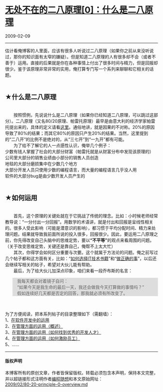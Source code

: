 <!DOCTYPE html>
<html xmlns="http://www.w3.org/1999/xhtml" xml:lang="zh-CN">
<head>
<meta http-equiv="Content-Type" content="text/html; charset=utf-8" />
<meta name="generator" content="Python script by program.think@gmail.com" />
<meta name="provider" content="program-think.blogspot.com" />
<link type="text/css" rel="stylesheet" href="../../css/program-think.css" />
<title>无处不在的二八原理[0]：什么是二八原理 - 编程随想的博客</title>
</head>
<body>
<div id="main" style="width:100%;">
<h1><a href="../../index.md" title="回到首页">无处不在的二八原理[0]：什么是二八原理</a></h1>
<div class="post-info"><span class="date-header">2009-02-09</span></div>
<hr>
<div class="post">
估计看俺博客的人里面，应该有很多人听说过二八原理（如果你之前从来没听说过，那你的知识面有太窄的嫌疑）。但是知道二八原理的人有很多却不会（或者不善于）运用。直接的后果就是你在各种事情上付出了很多时间与精力，但是回报却很少。鉴于该原理非常非常的实用，俺打算专门写一个系列来聊聊和它相关的话题。<!--program-think--><br /><br /><h2>★什么是二八原理</h2><br />　　按照惯例，先说说什么是二八原理（如果你已经知道二八原理，可以跳过这部分）。二八原理（又名80/20原理、帕雷托原理）最早是由意大利的经济学家帕雷托提出来的，具体的定义请看<a href="http://en.wikipedia.org/wiki/Pareto_principle" target="_blank" rel="nofollow">这里</a>。通俗地讲，就是因果的不对称。20%的原因导致了80%的结果；而其它80%的原因只产生20%的结果。当然，这里提到的“二八开”的比例不是绝对的，从“三七开”到“一九开”都有可能。<br />　　为了给不了解它的人一点感性认识，俺举几个例子：<br />少数有钱人掌握了社会的大部分财富（帕雷托就是从财富分布中发现该原理的）<br />公司里大部分的销售业绩由小部分的销售人员创造<br />地毯的大部分磨损集中在少数几个地方<br />大部分开发人员只使用少数的编程语言，而大量的编程语言几乎没人用<br />软件的大部分bug是由少数开发人员产生的<br /><br /><h2>★如何运用</h2><br />　　首先，这个原理的关键处就在于它挑战了传统的理念。比如：小时候老师经常教导说：“一分付出一分回报”。用数学的术语讲，就是付出和回报是呈线性相关的。很多人受此影响（可能是潜意识的影响），都习惯于平均分配时间、精力来处理问题。结果就导致我前面所说的投入很多，回报很少。因此，要运用二八原理之前，你先得改变自己头脑中的思维定势，要以<b>“不平等”</b>的观点来看周围的问题。（关于改变思维定势，关键还是靠自己，俺帮不上太大忙）<br />　　其次，你得学会如何区分重要与次要。这个就属于方法论的问题。俺之前写过几个帖子都和这方面有关，比如：“<a href="../../2009/01/choose-it-book.md" target="_blank">如何选择IT技术书籍</a>”和“<a href="../../2009/01/4.md" target="_blank">做正确的事</a>”，以后还会继续写相关的帖子，希望对大伙儿能有帮助。<br />　　最后，为了给大伙儿加深点印象，咱们来看一段乔布斯的名言：<br /><blockquote style="background-color:#DDD;">我每天都会对着镜子自问：<br />“如果今天是我生命的最后一天，我还会做我今天打算做的事情吗？”<br />假如连续好几天都是否定的回答，那我就必须有所改变了。</blockquote><br /><br />为了方便阅读，把本系列帖子的目录整理如下（需翻墙）：<a name="index"> </a><br />1、<a href="../../2009/02/80-20-principle-1-software-developing.md">在软件开发中的运用</a><br />2、<a href="../../2009/03/80-20-principle-2-management-overview.md">在管理方面的运用（概述）</a><br />3、<a href="../../2009/03/80-20-principle-3-management-hire.md">在管理方面的运用（如何找到优秀的开发人才）</a><br />4、<a href="../../2009/03/80-20-principle-4-management-encourage.md">在管理方面的运用（如何激励员工）</a><br />5、......<div class="blogger-post-footer">
</div>
<hr>
<div class="copyright">
<h4>版权声明</h4>
本博客所有的原创文章，作者皆保留版权。转载必须包含本声明，保持本文完整，并以超链接形式注明作者<a href="mailto:program.think@gmail.com">编程随想</a>和本文原始网址：<br>
<a href="2009/02/80-20-principle-0-overview.md">2009/02/80-20-principle-0-overview.md</a>
</div>
</div>
</body>
</html>
